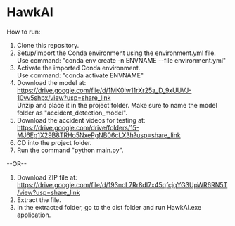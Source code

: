 # HawkAI

How to run:

1. Clone this repository.
2. Setup/import the Conda environment using the environment.yml file.  
   Use command: "conda env create -n ENVNAME --file environment.yml"  
3. Activate the imported Conda environment.  
   Use command: "conda activate ENVNAME"  
4. Download the model at: https://drive.google.com/file/d/1MK0Iw11rXr25a_D_9xUUVJ-10vv5shpx/view?usp=share_link  
   Unzip and place it in the project folder. Make sure to name the model folder as "accident_detection_model".
5. Download the accident videos for testing at: https://drive.google.com/drive/folders/15-MJ6Eg1X29B8TRHo5NxePgNB06cLX3h?usp=share_link  
6. CD into the project folder.
7. Run the command "python main.py".

--OR--
1. Download ZIP file at: https://drive.google.com/file/d/193ncL7Rr8dI7x45qfcjqYG3UpWR6RN5T/view?usp=share_link
2. Extract the file.
3. In the extracted folder, go to the dist folder and run HawkAI.exe application.
